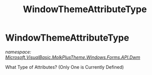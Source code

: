 ﻿---
title: WindowThemeAttributeType
---

# WindowThemeAttributeType
_namespace: [Microsoft.VisualBasic.MolkPlusTheme.Windows.Forms.API.Dwm](N-Microsoft.VisualBasic.MolkPlusTheme.Windows.Forms.API.Dwm.html)_

What Type of Attributes? (Only One is Currently Defined)




